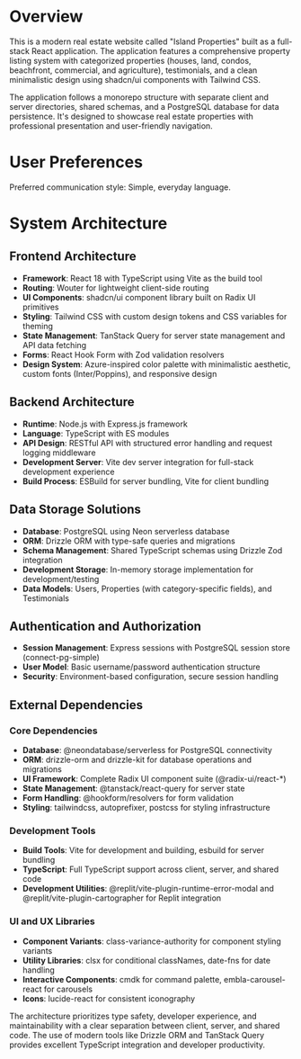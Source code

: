 # Overview

This is a modern real estate website called "Island Properties" built as a full-stack React application. The application features a comprehensive property listing system with categorized properties (houses, land, condos, beachfront, commercial, and agriculture), testimonials, and a clean minimalistic design using shadcn/ui components with Tailwind CSS.

The application follows a monorepo structure with separate client and server directories, shared schemas, and a PostgreSQL database for data persistence. It's designed to showcase real estate properties with professional presentation and user-friendly navigation.

# User Preferences

Preferred communication style: Simple, everyday language.

# System Architecture

## Frontend Architecture
- **Framework**: React 18 with TypeScript using Vite as the build tool
- **Routing**: Wouter for lightweight client-side routing
- **UI Components**: shadcn/ui component library built on Radix UI primitives
- **Styling**: Tailwind CSS with custom design tokens and CSS variables for theming
- **State Management**: TanStack Query for server state management and API data fetching
- **Forms**: React Hook Form with Zod validation resolvers
- **Design System**: Azure-inspired color palette with minimalistic aesthetic, custom fonts (Inter/Poppins), and responsive design

## Backend Architecture
- **Runtime**: Node.js with Express.js framework
- **Language**: TypeScript with ES modules
- **API Design**: RESTful API with structured error handling and request logging middleware
- **Development Server**: Vite dev server integration for full-stack development experience
- **Build Process**: ESBuild for server bundling, Vite for client bundling

## Data Storage Solutions
- **Database**: PostgreSQL using Neon serverless database
- **ORM**: Drizzle ORM with type-safe queries and migrations
- **Schema Management**: Shared TypeScript schemas using Drizzle Zod integration
- **Development Storage**: In-memory storage implementation for development/testing
- **Data Models**: Users, Properties (with category-specific fields), and Testimonials

## Authentication and Authorization
- **Session Management**: Express sessions with PostgreSQL session store (connect-pg-simple)
- **User Model**: Basic username/password authentication structure
- **Security**: Environment-based configuration, secure session handling

## External Dependencies

### Core Dependencies
- **Database**: @neondatabase/serverless for PostgreSQL connectivity
- **ORM**: drizzle-orm and drizzle-kit for database operations and migrations
- **UI Framework**: Complete Radix UI component suite (@radix-ui/react-*)
- **State Management**: @tanstack/react-query for server state
- **Form Handling**: @hookform/resolvers for form validation
- **Styling**: tailwindcss, autoprefixer, postcss for styling infrastructure

### Development Tools
- **Build Tools**: Vite for development and building, esbuild for server bundling
- **TypeScript**: Full TypeScript support across client, server, and shared code
- **Development Utilities**: @replit/vite-plugin-runtime-error-modal and @replit/vite-plugin-cartographer for Replit integration

### UI and UX Libraries
- **Component Variants**: class-variance-authority for component styling variants
- **Utility Libraries**: clsx for conditional classNames, date-fns for date handling
- **Interactive Components**: cmdk for command palette, embla-carousel-react for carousels
- **Icons**: lucide-react for consistent iconography

The architecture prioritizes type safety, developer experience, and maintainability with a clear separation between client, server, and shared code. The use of modern tools like Drizzle ORM and TanStack Query provides excellent TypeScript integration and developer productivity.